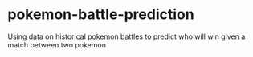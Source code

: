 # pokemon-battle-prediction
Using data on historical pokemon battles to predict who will win given a match between two pokemon
